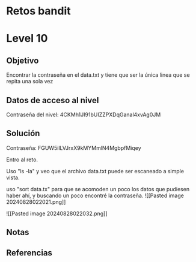 # Retos bandit

# Level 10

## Objetivo
Encontrar la contraseña en el data.txt y tiene que ser la única linea que se repita una sola vez
## Datos de acceso al nivel

Contraseña del nivel: 4CKMh1JI91bUIZZPXDqGanal4xvAg0JM
## Solución

Contraseña: FGUW5ilLVJrxX9kMYMmlN4MgbpfMiqey

Entro al reto.

Uso "ls -la" y veo que el archivo data.txt puede ser escaneado a simple vista.

uso "sort data.tx" para que se acomoden un poco los datos que pudiesen haber ahí, y buscando un poco encontré la contraseña.
![[Pasted image 20240828022021.png]]

![[Pasted image 20240828022032.png]]




## Notas
## Referencias


